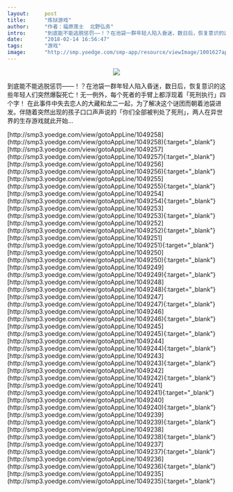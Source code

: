 ```yaml
---
layout:     post
title:      "炼狱游戏"
author:     "作者：福原莲士  北野弘务"
intro:      "到底能不能逃脱惩罚——！？在池袋一群年轻人陷入昏迷，数日后，恢复意识的这些年轻人们突然爆裂死亡！无一例外，每个死者的手臂上都浮现着「死刑执行」四个字！ 在此事件中失去恋人的大藏和龙二一起，为了解决这个谜团而朝着池袋进发。伴随着突然出现的孩子口口声声说的「你们全部被判处了死刑」，两人在异世界的生存游戏就此开始…"
date:       "2018-02-14 16:56:47"
tags:       "游戏"
image:      "http://smp.yoedge.com/smp-app/resource/viewImage/1001627appline.png"
---
```

<div style="text-align: center">
<p><img src="http://smp.yoedge.com/smp-app/resource/viewImage/1001627appline.png"/></p>
</div>
<p class="post-meta">
<span>到底能不能逃脱惩罚——！？在池袋一群年轻人陷入昏迷，数日后，恢复意识的这些年轻人们突然爆裂死亡！无一例外，每个死者的手臂上都浮现着「死刑执行」四个字！ 在此事件中失去恋人的大藏和龙二一起，为了解决这个谜团而朝着池袋进发。伴随着突然出现的孩子口口声声说的「你们全部被判处了死刑」，两人在异世界的生存游戏就此开始…</span>
</p>
[http://smp3.yoedge.com/view/gotoAppLine/1049258](http://smp3.yoedge.com/view/gotoAppLine/1049258){:target="_blank"}
[http://smp3.yoedge.com/view/gotoAppLine/1049257](http://smp3.yoedge.com/view/gotoAppLine/1049257){:target="_blank"}
[http://smp3.yoedge.com/view/gotoAppLine/1049256](http://smp3.yoedge.com/view/gotoAppLine/1049256){:target="_blank"}
[http://smp3.yoedge.com/view/gotoAppLine/1049255](http://smp3.yoedge.com/view/gotoAppLine/1049255){:target="_blank"}
[http://smp3.yoedge.com/view/gotoAppLine/1049254](http://smp3.yoedge.com/view/gotoAppLine/1049254){:target="_blank"}
[http://smp3.yoedge.com/view/gotoAppLine/1049253](http://smp3.yoedge.com/view/gotoAppLine/1049253){:target="_blank"}
[http://smp3.yoedge.com/view/gotoAppLine/1049252](http://smp3.yoedge.com/view/gotoAppLine/1049252){:target="_blank"}
[http://smp3.yoedge.com/view/gotoAppLine/1049251](http://smp3.yoedge.com/view/gotoAppLine/1049251){:target="_blank"}
[http://smp3.yoedge.com/view/gotoAppLine/1049250](http://smp3.yoedge.com/view/gotoAppLine/1049250){:target="_blank"}
[http://smp3.yoedge.com/view/gotoAppLine/1049249](http://smp3.yoedge.com/view/gotoAppLine/1049249){:target="_blank"}
[http://smp3.yoedge.com/view/gotoAppLine/1049248](http://smp3.yoedge.com/view/gotoAppLine/1049248){:target="_blank"}
[http://smp3.yoedge.com/view/gotoAppLine/1049247](http://smp3.yoedge.com/view/gotoAppLine/1049247){:target="_blank"}
[http://smp3.yoedge.com/view/gotoAppLine/1049246](http://smp3.yoedge.com/view/gotoAppLine/1049246){:target="_blank"}
[http://smp3.yoedge.com/view/gotoAppLine/1049245](http://smp3.yoedge.com/view/gotoAppLine/1049245){:target="_blank"}
[http://smp3.yoedge.com/view/gotoAppLine/1049244](http://smp3.yoedge.com/view/gotoAppLine/1049244){:target="_blank"}
[http://smp3.yoedge.com/view/gotoAppLine/1049243](http://smp3.yoedge.com/view/gotoAppLine/1049243){:target="_blank"}
[http://smp3.yoedge.com/view/gotoAppLine/1049242](http://smp3.yoedge.com/view/gotoAppLine/1049242){:target="_blank"}
[http://smp3.yoedge.com/view/gotoAppLine/1049241](http://smp3.yoedge.com/view/gotoAppLine/1049241){:target="_blank"}
[http://smp3.yoedge.com/view/gotoAppLine/1049240](http://smp3.yoedge.com/view/gotoAppLine/1049240){:target="_blank"}
[http://smp3.yoedge.com/view/gotoAppLine/1049239](http://smp3.yoedge.com/view/gotoAppLine/1049239){:target="_blank"}
[http://smp3.yoedge.com/view/gotoAppLine/1049238](http://smp3.yoedge.com/view/gotoAppLine/1049238){:target="_blank"}
[http://smp3.yoedge.com/view/gotoAppLine/1049237](http://smp3.yoedge.com/view/gotoAppLine/1049237){:target="_blank"}
[http://smp3.yoedge.com/view/gotoAppLine/1049236](http://smp3.yoedge.com/view/gotoAppLine/1049236){:target="_blank"}
[http://smp3.yoedge.com/view/gotoAppLine/1049235](http://smp3.yoedge.com/view/gotoAppLine/1049235){:target="_blank"}


